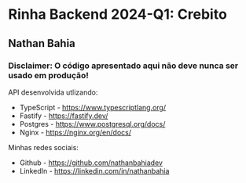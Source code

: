 # Rinha Backend 2024-Q1: Crebito

## Nathan Bahia

### Disclaimer: O código apresentado aqui não deve nunca ser usado em produção!

API desenvolvida utlizando:
- TypeScript - https://www.typescriptlang.org/
- Fastify - https://fastify.dev/
- Postgres - https://www.postgresql.org/docs/
- Nginx - https://nginx.org/en/docs/


Minhas redes sociais:
- Github - https://github.com/nathanbahiadev
- LinkedIn - https://linkedin.com/in/nathanbahia